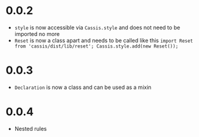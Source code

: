 # 0.0.2

- `style` is now accessible via `Cassis.style` and does not need to be imported no more
- `Reset` is now a class apart and needs to be called like this `import Reset from 'cassis/dist/lib/reset'; Cassis.style.add(new Reset());`

# 0.0.3

- `Declaration` is now a class and can be used as a mixin

# 0.0.4

- Nested rules
